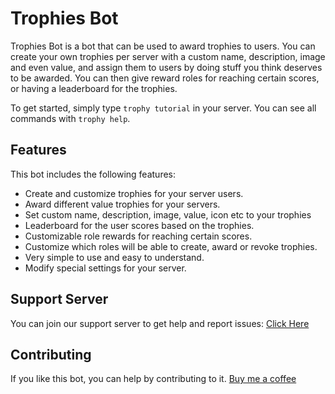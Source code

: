 # Trophies Bot
Trophies Bot is a bot that can be used to award trophies to users. You can create your own trophies per server with a custom name, description, image and even value, and assign them to users by doing stuff you think deserves to be awarded.
You can then give reward roles for reaching certain scores, or having a leaderboard for the trophies.

To get started, simply type `trophy tutorial` in your server. You can see all commands with `trophy help`.

## Features
This bot includes the following features:
* Create and customize trophies for your server users.
* Award different value trophies for your servers.
* Set custom name, description, image, value, icon etc to your trophies
* Leaderboard for the user scores based on the trophies.
* Customizable role rewards for reaching certain scores.
* Customize which roles will be able to create, award or revoke trophies.
* Very simple to use and easy to understand.
* Modify special settings for your server.

## Support Server
You can join our support server to get help and report issues:
[Click Here]()

## Contributing
If you like this bot, you can help by contributing to it.
[Buy me a coffee](https://ko-fi.com/antikore)